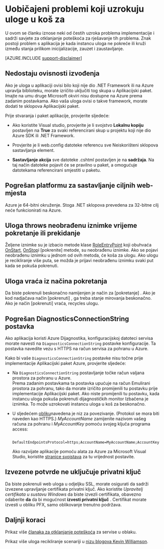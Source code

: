 <properties
   pageTitle="Uobičajeni uzroci servis u Oblaku uloge recikliranje | Microsoft Azure"
   description="Uloga servisa oblak koji iznenada recycles mogu prouzročiti značajan isključiti. Evo nekih uobičajeni problemi koji uzrokuju uloge biti brisanja, koji vam mogu pomoći pri smanjiti nedostupnost."
   services="cloud-services"
   documentationCenter=""
   authors="simonxjx"
   manager="felixwu"
   editor=""
   tags="top-support-issue"/>
<tags
   ms.service="cloud-services"
   ms.devlang="na"
   ms.topic="article"
   ms.tgt_pltfrm="na"
   ms.workload="tbd"
   ms.date="09/02/2016"
   ms.author="v-six" />

# <a name="common-issues-that-cause-roles-to-recycle"></a>Uobičajeni problemi koji uzrokuju uloge u koš za

U ovom se članku iznose neki od čestih uzroka problema implementacije i sadrži savjete za otklanjanje poteškoća za rješavanje tih problema. Znak postoji problem s aplikacija je kada instancu uloga ne pokreće ili kruži između stanja prilikom inicijalizacije, zauzet i zaustavljanje.

[AZURE.INCLUDE [support-disclaimer](../../includes/support-disclaimer.md)]

## <a name="missing-runtime-dependencies"></a>Nedostaju ovisnosti izvođenja

Ako je uloga u aplikaciji ovisi bilo koji nije dio .NET Framework ili na Azure upravlja biblioteku, morate izričito uključiti tog skupa u Aplikacijski paket. Imajte na umu druge Microsoft okviri nisu dostupne na Azure prema zadanim postavkama. Ako vaša uloga ovisi o takve framework, morate dodati te sklopova Aplikacijski paket.

Prije stvaranja i paket aplikacije, provjerite sljedeće:

- Ako koristite Visual studio, provjerite je li svojstvo **Lokalnu kopiju** postavljen na **True** za svaki referencirani skup u projektu koji nije dio Azure SDK ili .NET Framework.

- Provjerite je li web.config datoteke referencu sve Neiskorišteni sklopova sastavljanja element.

- **Sastavljanje akcija** sve datoteke .cshtml postavljen je na **sadržaja**. Na taj način datoteke pojavit će se pravilno u paket, a omogućuje datotekama referencirani smjestiti u paketu.

## <a name="assembly-targets-wrong-platform"></a>Pogrešan platformu za sastavljanje ciljnih web-mjesta

Azure je 64-bitni okruženje. Stoga .NET sklopova prevedena za 32-bitne cilj neće funkcionirati na Azure.

## <a name="role-throws-unhandled-exceptions-while-initializing-or-stopping"></a>Uloga throws neobrađenu iznimke vrijeme pokretanje ili prekidanje

Željene iznimke su je izbacio metode klase [RoleEntryPoint] koji obuhvaća [OnStart], [OnStop]i [pokrenite] metode, su neobrađenu iznimke. Ako se pojavi neobrađenu iznimku u jednom od ovih metoda, će koša za ulogu. Ako ulogu je recikliranje više puta, se možda je prijavi neobrađenu iznimku svaki put kada se pokuša pokrenuti.

## <a name="role-returns-from-run-method"></a>Uloga vraća iz načina pokretanja

Da biste pokrenuli beskonačno namijenjen je način za [pokretanje] . Ako je kod nadjačava način [pokrenuti] , ga treba stanje mirovanja beskonačno. Ako je način [pokrenuti] vraća, recycles ulogu.

## <a name="incorrect-diagnosticsconnectionstring-setting"></a>Pogrešan DiagnosticsConnectionString postavka

Ako aplikacija koristi Azure Dijagnostika, konfiguracijskoj datoteci servisa morate navesti na `DiagnosticsConnectionString` postavke konfiguracije. Ta postavka navedite vezu s HTTPS na račun servisa za pohranu u Azure.

Kako bi vaše `DiagnosticsConnectionString` postavke nisu točne prije implementacije Aplikacijski paket Azure, provjerite sljedeće:  

- Na `DiagnosticsConnectionString` postavljanje točke račun valjana prostora za pohranu u Azure.  
  Prema zadanim postavkama ta postavka upućuje na račun Emulirani prostora za pohranu, tako da morate izričito promijenili tu postavku prije implementacije Aplikacijski paket. Ako niste promijenili tu postavku, kada instancu uloga pokuša pokrenuti dijagnostičkih monitor Izbačena je iznimka. To može uzrokovati instancu uloga u koš za beskonačno.

- U sljedećem [obliku](../storage/storage-configure-connection-string.md)navedena je niz za povezivanje. (Protokol se mora biti naveden kao HTTPS.) *MyAccountName* zamijenite nazivom vašeg računa za pohranu i *MyAccountKey* pomoću svojeg ključa programa access:    

        DefaultEndpointsProtocol=https;AccountName=MyAccountName;AccountKey=MyAccountKey

  Ako razvijate aplikacije pomoću alata za Azure za Microsoft Visual Studio, koristite [stranice svojstava](https://msdn.microsoft.com/library/ee405486) za tu vrijednost postavite.

## <a name="exported-certificate-does-not-include-private-key"></a>Izvezene potvrde ne uključuje privatni ključ

Da biste pokrenuli web uloga u odjeljku SSL, morate osigurati da sadrži izvezene upravljanje certifikata privatni ključ. Ako koristite *Upravitelj certifikata u sustavu Windows* da biste izvezli certifikata, obavezno odaberite **da** da bi mogućnost **izvesti privatni ključ** . Certifikat morate izvesti u obliku PFX, samo oblikovanje trenutno podržava.

## <a name="next-steps"></a>Daljnji koraci

Prikaz više [članaka za otklanjanje poteškoća](https://azure.microsoft.com/documentation/articles/?tag=top-support-issue&product=cloud-services) za servise u oblaku.

Prikaz više uloga recikliranje scenariji u [nizu blogova Kevin Williamson](http://blogs.msdn.com/b/kwill/archive/2013/08/09/windows-azure-paas-compute-diagnostics-data.aspx).

[RoleEntryPoint]: https://msdn.microsoft.com/library/microsoft.windowsazure.serviceruntime.roleentrypoint.aspx
[OnStart]: https://msdn.microsoft.com/library/microsoft.windowsazure.serviceruntime.roleentrypoint.onstart.aspx
[OnStop]: https://msdn.microsoft.com/library/microsoft.windowsazure.serviceruntime.roleentrypoint.onstop.aspx
[Pokreni]: https://msdn.microsoft.com/library/microsoft.windowsazure.serviceruntime.roleentrypoint.run.aspx
